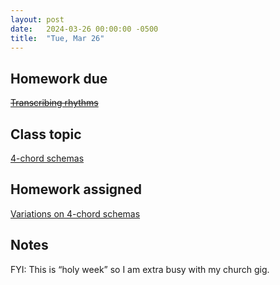 ```yaml
---
layout: post
date:   2024-03-26 00:00:00 -0500
title:  "Tue, Mar 26"
---
```


## Homework due

~~[Transcribing rhythms](https://viva.pressbooks.pub/openmusictheory/chapter/rhythm-and-meter-in-pop-music/#assignments)~~

## Class topic

[4-chord schemas](https://viva.pressbooks.pub/openmusictheory/chapter/4-chord-schemas/)

## Homework assigned

[Variations on 4-chord schemas](https://viva.pressbooks.pub/openmusictheory/chapter/4-chord-schemas/#assignments)

## Notes

FYI: This is “holy week” so I am extra busy with my church gig.